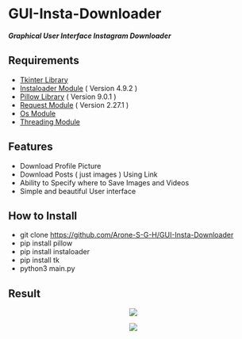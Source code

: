 # GUI-Insta-Downloader

**_Graphical User Interface Instagram Downloader_**

## Requirements
- <a href='https://docs.python.org/3/library/tkinter.html'>Tkinter Library</a>
- <a href='https://instaloader.github.io/'>Instaloader Module</a><span>  ( Version 4.9.2 )</span>
- <a href='https://pillow.readthedocs.io/'>Pillow Library</a><span>  ( Version 9.0.1 )</span>
- <a href='https://docs.python-requests.org/'>Request Module</a><span>  ( Version 2.27.1 )</span>
- <a href='https://docs.python.org/3/library/os.html'>Os Module</a>
- <a href='https://docs.python.org/3/library/threading.html'>Threading Module</a>

## Features
- Download Profile Picture 
- Download Posts ( just images ) Using Link
- Ability to Specify where to Save Images and Videos
- Simple and beautiful User interface

## How to Install 
- git clone https://github.com/Arone-S-G-H/GUI-Insta-Downloader
- pip install pillow
- pip install instaloader
- pip install tk
- python3 main.py

## Result
<p align="center">
  <img src="https://github.com/Arone-S-G-H/GUI-Insta-Downloader/blob/main/Result/Instagram%20Downloader.png">
</p>
<p align="center">
  <img src="https://github.com/Arone-S-G-H/GUI-Insta-Downloader/blob/main/Result/Instagram%20Downloader%202.png">
</p>

